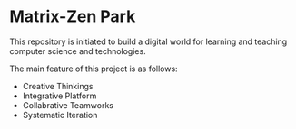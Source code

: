 <!--
 * @Author: Ethanlinyf e.yflin@gmail.com
 * @Date: 2022-09-26 13:52:21
 * @LastEditors: Ethanlinyf e.yflin@gmail.com
 * @LastEditTime: 2022-09-26 15:37:55
 * @FilePath: /Matrix-Zen/README.md
 * @Description: 
-->
# Matrix-Zen Park
This repository is initiated to build a digital world for learning and teaching computer science and technologies.

The main feature of this project is as follows: 
* Creative Thinkings
* Integrative Platform
* Collabrative Teamworks
* Systematic Iteration
